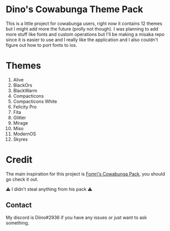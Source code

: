 # Dino's Cowabunga Theme Pack

This is a little project for cowabunga users, right now it contains 12 themes but I might add more the future (prolly not though). I was planning to add more stuff like fonts and custom operations but I'll be making a misaka repo since it is easier to use and I really like the application and I also couldn't figure out how to port fonts to ios.

# Themes

1. Alive
2. BlackOrs
3. BlackWarm
4. Compacticons
5. Compacticons White
6. Felicity Pro
7. Fita
8. Glitter
9. Mirage
10. Miso
11. ModernOS
12. Skyres

# Credit

The main inspiration for this project is [Fomri's Cowabunga Pack](https://github.com/Fomri/Cowabunga-Pack-by-Fomri), you should go check it out.

⚠ I didn't steal anything from his pack ⚠

## Contact

My discord is Diino#2936 if you have any issues or just want to ask something.
